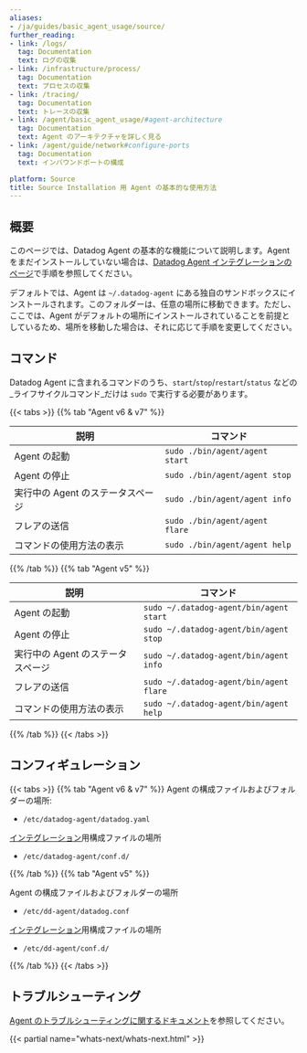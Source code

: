 ```yaml
---
aliases:
- /ja/guides/basic_agent_usage/source/
further_reading:
- link: /logs/
  tag: Documentation
  text: ログの収集
- link: /infrastructure/process/
  tag: Documentation
  text: プロセスの収集
- link: /tracing/
  tag: Documentation
  text: トレースの収集
- link: /agent/basic_agent_usage/#agent-architecture
  tag: Documentation
  text: Agent のアーキテクチャを詳しく見る
- link: /agent/guide/network#configure-ports
  tag: Documentation
  text: インバウンドポートの構成

platform: Source
title: Source Installation 用 Agent の基本的な使用方法
---
```

## 概要

このページでは、Datadog Agent の基本的な機能について説明します。Agent をまだインストールしていない場合は、[Datadog Agent インテグレーションのページ][1]で手順を参照してください。

デフォルトでは、Agent は `~/.datadog-agent` にある独自のサンドボックスにインストールされます。このフォルダーは、任意の場所に移動できます。ただし、ここでは、Agent がデフォルトの場所にインストールされていることを前提としているため、場所を移動した場合は、それに応じて手順を変更してください。

## コマンド

Datadog Agent に含まれるコマンドのうち、`start`/`stop`/`restart`/`status` などの_ライフサイクルコマンド_だけは `sudo` で実行する必要があります。

{{< tabs >}}
{{% tab "Agent v6 & v7" %}}

| 説明                   | コマンド                                 |
| ----------------------------- | --------------------------------------- |
| Agent の起動                   | `sudo ./bin/agent/agent start`          |
| Agent の停止                    | `sudo ./bin/agent/agent stop`          |
| 実行中の Agent のステータスページ  | `sudo ./bin/agent/agent info`          |
| フレアの送信                    | `sudo ./bin/agent/agent flare`         |
| コマンドの使用方法の表示         | `sudo ./bin/agent/agent help`          |

{{% /tab %}}
{{% tab "Agent v5" %}}

| 説明                   | コマンド                                 |
| ----------------------------- | --------------------------------------- |
| Agent の起動                   | `sudo ~/.datadog-agent/bin/agent start` |
| Agent の停止                    | `sudo ~/.datadog-agent/bin/agent stop`  |
| 実行中の Agent のステータスページ  | `sudo ~/.datadog-agent/bin/agent info`  |
| フレアの送信                    | `sudo ~/.datadog-agent/bin/agent flare` |
| コマンドの使用方法の表示         | `sudo ~/.datadog-agent/bin/agent help`  |

{{% /tab %}}
{{< /tabs >}}

## コンフィギュレーション

{{< tabs >}}
{{% tab "Agent v6 & v7" %}}
Agent の構成ファイルおよびフォルダーの場所:

* `/etc/datadog-agent/datadog.yaml`

[インテグレーション][1]用構成ファイルの場所

* `/etc/datadog-agent/conf.d/`

[1]: /ja/integrations/
{{% /tab %}}
{{% tab "Agent v5" %}}

Agent の構成ファイルおよびフォルダーの場所

* `/etc/dd-agent/datadog.conf`

[インテグレーション][1]用構成ファイルの場所

* `/etc/dd-agent/conf.d/`

[1]: /ja/integrations/
{{% /tab %}}
{{< /tabs >}}

## トラブルシューティング

[Agent のトラブルシューティングに関するドキュメント][2]を参照してください。



{{< partial name="whats-next/whats-next.html" >}}

[1]: https://app.datadoghq.com/account/settings#agent/source
[2]: /ja/agent/troubleshooting/
